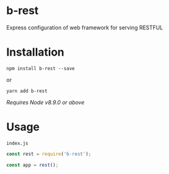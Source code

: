 # b-rest
Express configuration of web framework for serving RESTFUL

# Installation

```
npm install b-rest --save
```
or
```
yarn add b-rest
```

*Requires Node v8.9.0 or above*

# Usage

`index.js`

```js
const rest = require('b-rest');

const app = rest();


```

